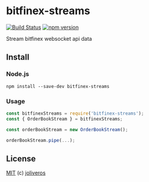 bitfinex-streams
===========

[![Build Status](https://travis-ci.org/joliveros/bitfinex-streams.svg?branch=master)](https://travis-ci.org/joliveros/bitfinex-streams)
[![npm version](https://badge.fury.io/js/bitfinex-streams.svg)](http://badge.fury.io/js/bitfinex-streams)

Stream bitfinex websocket api data


Install
-------

### Node.js

```shell
npm install --save-dev bitfinex-streams
```


### Usage

```javascript
const bitfinexStreams = require('bitfinex-streams');
const { OrderBookStream } = bitfinexStreams;

const orderBookStream = new OrderBookStream();

orderBookStream.pipe(...);
```

License
-------

[MIT](https://github.com/joliveros/bitfinex-streams/blob/master/LICENSE) (c) [joliveros](https://github.com/joliveros)
